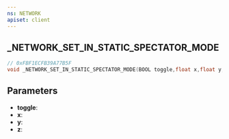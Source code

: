 ```yaml
---
ns: NETWORK
apiset: client
---
```

## _NETWORK_SET_IN_STATIC_SPECTATOR_MODE

```c
// 0xFBF1ECFB39A77B5F
void _NETWORK_SET_IN_STATIC_SPECTATOR_MODE(BOOL toggle,float x,float y,float z);
```


## Parameters
* **toggle**:
* **x**:
* **y**:
* **z**:



